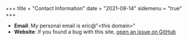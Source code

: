 +++
title = "Contact Information"
date = "2021-08-14"
sidemenu = "true"
+++

- **Email**: My personal email is eric@"\<this domain\>"
- **Website**: If you found a bug with this site, [open an issue on GitHub](https://github.com/ericperko/ericperko.com/issues/new)